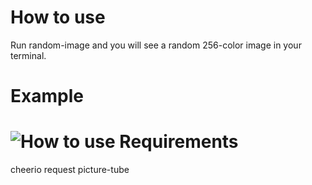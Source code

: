 How to use
==========

Run random-image and you will see a random 256-color image in your terminal.

Example
=======

![How to use](http://cognitive.io/uploaded/images/node-motd.jpg "Example")
Requirements
============
cheerio
request
picture-tube
